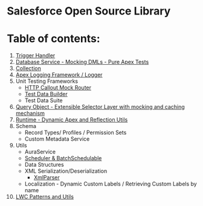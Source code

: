 # Salesforce Open Source Library

# Table of contents:

1. [Trigger Handler](docs/TriggerHandler.md)
2. [Database Service - Mocking DMLs - Pure Apex Tests](docs/DatabaseService.md)
3. [Collection](docs/Collection.md)
4. [Apex Logging Framework / Logger](docs/Logger.md)
5. Unit Testing Frameworks
    * [HTTP Callout Mock Router](docs/HttpCalloutMockRouter.md)
    * [Test Data Builder](docs/TestDataBuilder.md)
    * Test Data Suite
6. [Query Object - Extensible Selector Layer with mocking and caching mechanism](docs/Query.md)
7. [Runtime - Dynamic Apex and Reflection Utils](docs/Runtime.md)
8. Schema
    * Record Types/ Profiles / Permission Sets
    * Custom Metadata Service
9. Utils
    * AuraService
    * [Scheduler & BatchSchedulable](docs/Scheduler.md)
    * Data Structures
    * XML Serialization/Deserialization
        * [XmlParser](docs/XmlParser.md)
    * Localization - Dynamic Custom Labels / Retrieving Custom Labels by name
10. [LWC Patterns and Utils](docs/LWC.md)